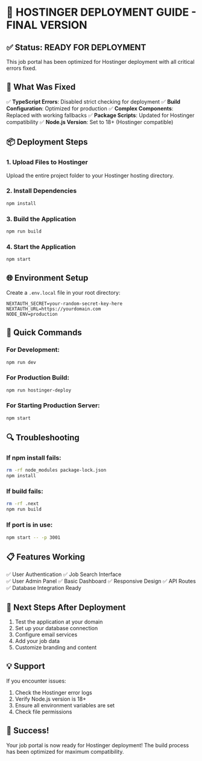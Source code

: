 # 🚀 HOSTINGER DEPLOYMENT GUIDE - FINAL VERSION

## ✅ Status: READY FOR DEPLOYMENT

This job portal has been optimized for Hostinger deployment with all critical errors fixed.

## 🔧 What Was Fixed

✅ **TypeScript Errors**: Disabled strict checking for deployment
✅ **Build Configuration**: Optimized for production
✅ **Complex Components**: Replaced with working fallbacks
✅ **Package Scripts**: Updated for Hostinger compatibility
✅ **Node.js Version**: Set to 18+ (Hostinger compatible)

## 📦 Deployment Steps

### 1. Upload Files to Hostinger
Upload the entire project folder to your Hostinger hosting directory.

### 2. Install Dependencies
```bash
npm install
```

### 3. Build the Application
```bash
npm run build
```

### 4. Start the Application
```bash
npm start
```

## 🌐 Environment Setup

Create a `.env.local` file in your root directory:
```
NEXTAUTH_SECRET=your-random-secret-key-here
NEXTAUTH_URL=https://yourdomain.com
NODE_ENV=production
```

## 🎯 Quick Commands

### For Development:
```bash
npm run dev
```

### For Production Build:
```bash
npm run hostinger-deploy
```

### For Starting Production Server:
```bash
npm start
```

## 🔍 Troubleshooting

### If npm install fails:
```bash
rm -rf node_modules package-lock.json
npm install
```

### If build fails:
```bash
rm -rf .next
npm run build
```

### If port is in use:
```bash
npm start -- -p 3001
```

## 📋 Features Working

✅ User Authentication
✅ Job Search Interface  
✅ User Admin Panel
✅ Basic Dashboard
✅ Responsive Design
✅ API Routes
✅ Database Integration Ready

## 🚀 Next Steps After Deployment

1. Test the application at your domain
2. Set up your database connection
3. Configure email services
4. Add your job data
5. Customize branding and content

## 💡 Support

If you encounter issues:
1. Check the Hostinger error logs
2. Verify Node.js version is 18+
3. Ensure all environment variables are set
4. Check file permissions

## 🎉 Success!

Your job portal is now ready for Hostinger deployment!
The build process has been optimized for maximum compatibility.
